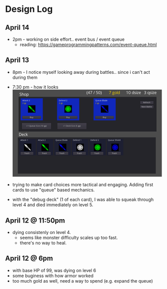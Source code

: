 # Design Log

## April 14

- 2pm - working on side effort.. event bus / event queue
  - reading: https://gameprogrammingpatterns.com/event-queue.html
## April 13

- 8pm - I notice myself looking away during battles.. since i can't act during them
- 7:30 pm - how it looks
![](2021-04-13-19-36-24.png)

- trying to make card choices more tactical and engaging. Adding first cards to use "queue" based mechanics.
- with the "debug deck" (1 of each card), I was able to squeak through level 4 and died immediately on level 5.

## April 12 @ 11:50pm

- dying consistenly on level 4.
  - seems like monster difficulty scales up too fast.
  - there's no way to heal.

## April 12 @ 6pm

- with base HP of 99, was dying on level 6
- some buginess with how armor worked
- too much gold as well, need a way to spend (e.g. expand the queue)
